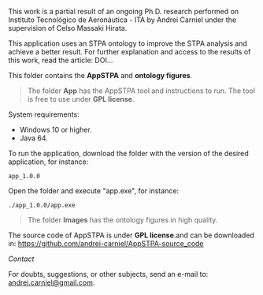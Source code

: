 This work is a partial result of an ongoing Ph.D. research performed on Instituto Tecnológico de Aeronáutica - ITA by Andrei Carniel under the supervision of Celso Massaki Hirata.

This application uses an STPA ontology to improve the STPA analysis and achieve a better result. For further explanation and access to the results of this work, read the article: DOI...

This folder contains the **AppSTPA** and **ontology figures**.
> The folder **App** has the AppSTPA tool and instructions to run. The tool is free to use under **GPL license**.


System requirements:

- Windows 10 or higher.
- Java 64.
	
To run the application, download the folder with the version of the desired application, for instance:
```
app_1.0.0
```

Open the folder and execute "app.exe", for instance:
```
./app_1.0.0/app.exe
```

> The folder **Images** has the ontology figures in high quality.

The source code of AppSTPA is under **GPL license**.and can be downloaded in: https://github.com/andrei-carniel/AppSTPA-source_code


*Contact*

For doubts, suggestions, or other subjects, send an e-mail to: andrei.carniel@gmail.com.